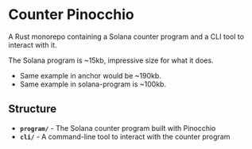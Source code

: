 # Counter Pinocchio

A Rust monorepo containing a Solana counter program and a CLI tool to interact with it.

The Solana program is ~15kb, impressive size for what it does.

- Same example in anchor would be ~190kb.
- Same example in solana-program is ~100kb.

## Structure

- **`program/`** - The Solana counter program built with Pinocchio
- **`cli/`** - A command-line tool to interact with the counter program
